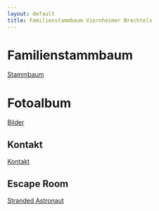 ```yaml
---
layout: default
title: Familienstammbaum Viernheimer Brechtels
---
```


# Familienstammbaum
[Stammbaum](./family/tree.html)

# Fotoalbum 
[Bilder](./family/pics.html)

## Kontakt
[Kontakt](./family/contact.html)

## Escape Room
[Stranded Astronaut](./escape_room/test.html)
